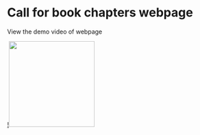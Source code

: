# Call for book chapters webpage

View the demo video of webpage

[!<img src="https://cdn.pixabay.com/photo/2021/02/16/18/55/gamer-6022003_1280.png" width="200" />](https://www.awesomescreenshot.com/video/25820920?key=b89d0facbe6d05ec2168a603a83615d2)
